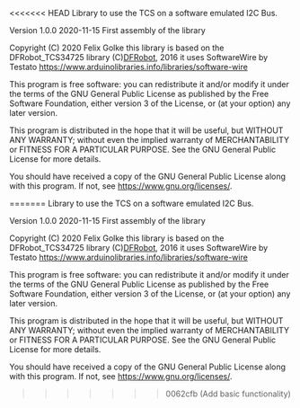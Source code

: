 <<<<<<< HEAD
Library to use the TCS on a software emulated I2C Bus.

Version 1.0.0	2020-11-15
First assembly of the library


Copyright (C) 2020 Felix Golke
this library is based on the DFRobot_TCS34725 library (C)[DFRobot](http://www.dfrobot.com), 2016
it uses SoftwareWire by Testato https://www.arduinolibraries.info/libraries/software-wire

This program is free software: you can redistribute it and/or modify
it under the terms of the GNU General Public License as published by
the Free Software Foundation, either version 3 of the License, or
(at your option) any later version.

This program is distributed in the hope that it will be useful,
but WITHOUT ANY WARRANTY; without even the implied warranty of
MERCHANTABILITY or FITNESS FOR A PARTICULAR PURPOSE.  See the
GNU General Public License for more details.

You should have received a copy of the GNU General Public License
along with this program.  If not, see <https://www.gnu.org/licenses/>.

=======
Library to use the TCS on a software emulated I2C Bus.

Version 1.0.0	2020-11-15
First assembly of the library


Copyright (C) 2020 Felix Golke
this library is based on the DFRobot_TCS34725 library (C)[DFRobot](http://www.dfrobot.com), 2016
it uses SoftwareWire by Testato https://www.arduinolibraries.info/libraries/software-wire

This program is free software: you can redistribute it and/or modify
it under the terms of the GNU General Public License as published by
the Free Software Foundation, either version 3 of the License, or
(at your option) any later version.

This program is distributed in the hope that it will be useful,
but WITHOUT ANY WARRANTY; without even the implied warranty of
MERCHANTABILITY or FITNESS FOR A PARTICULAR PURPOSE.  See the
GNU General Public License for more details.

You should have received a copy of the GNU General Public License
along with this program.  If not, see <https://www.gnu.org/licenses/>.

>>>>>>> 0062cfb (Add basic functionality)
